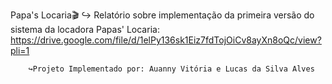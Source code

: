 Papa's Locaria🎬
↪︎ Relatório sobre implementação da primeira versão do sistema da locadora Papas' Locaria: https://drive.google.com/file/d/1elPy136sk1Eiz7fdTojOiCv8ayXn8oQc/view?pli=1

        ↪︎Projeto Implementado por: Auanny Vitória e Lucas da Silva Alves
        
